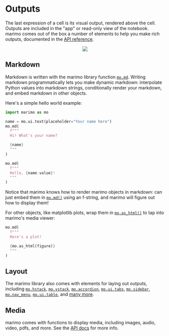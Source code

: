 # Outputs

The last expression of a cell is its visual output, rendered above the cell.
Outputs are included in the "app" or read-only view of the notebook. marimo
comes out of the box a number of elements to help you make rich outputs,
documented in the [API reference](/api/index/).

<div align="center">
<figure>
<img src="/_static/outputs.gif"/>
</figure>
</div>

## Markdown

Markdown is written with the marimo library function [`mo.md`](/api/markdown/).
Writing markdown programmatically lets you make dynamic markdown: interpolate
Python values into markdown strings, conditionally render your markdown, and
embed markdown in other objects.

Here's a simple hello world example:

```python
import marimo as mo
```

```python
name = mo.ui.text(placeholder="Your name here")
mo.md(
  f"""
  Hi! What's your name?

  {name}
  """
)
```

```python
mo.md(
  f"""
  Hello, {name.value}!
  """
)
```

Notice that marimo knows how to render marimo objects in markdown: can just
embed them in [`mo.md()`](/api/markdown) using an f-string, and marimo will
figure out how to display them!

For other objects, like matplotlib plots, wrap
them in [`mo.as_html()`](#marimo.as_html) to tap into marimo's
media viewer:

```python
mo.md(
  f"""
  Here's a plot!

  {mo.as_html(figure)}
  """
)
```

## Layout

The marimo library also comes with elements for laying out outputs, including
[`mo.hstack`](#marimo.hstack), [`mo.vstack`](#marimo.vstack),
[`mo.accordion`](#marimo.accordion), [`mo.ui.tabs`](#marimo.ui.tabs), [`mo.sidebar`](#marimo.sidebar),
[`mo.nav_menu`](#marimo.nav_menu), [`mo.ui.table`](#marimo.ui.table),
and [many more](https://docs.marimo.io/api/layouts/index.html).

## Media

marimo comes with functions to display media, including images, audio,
video, pdfs, and more. See the [API docs](/api/media/index.md) for more info.
